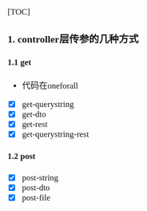 <span  style="font-family: Simsun,serif; font-size: 17px; ">

[TOC]

### 1. controller层传参的几种方式

#### 1.1 get

- 代码在oneforall
- [x] get-querystring
- [x] get-dto
- [x] get-rest
- [x] get-querystring-rest

#### 1.2 post

- [x] post-string
- [x] post-dto
- [x] post-file

</span>